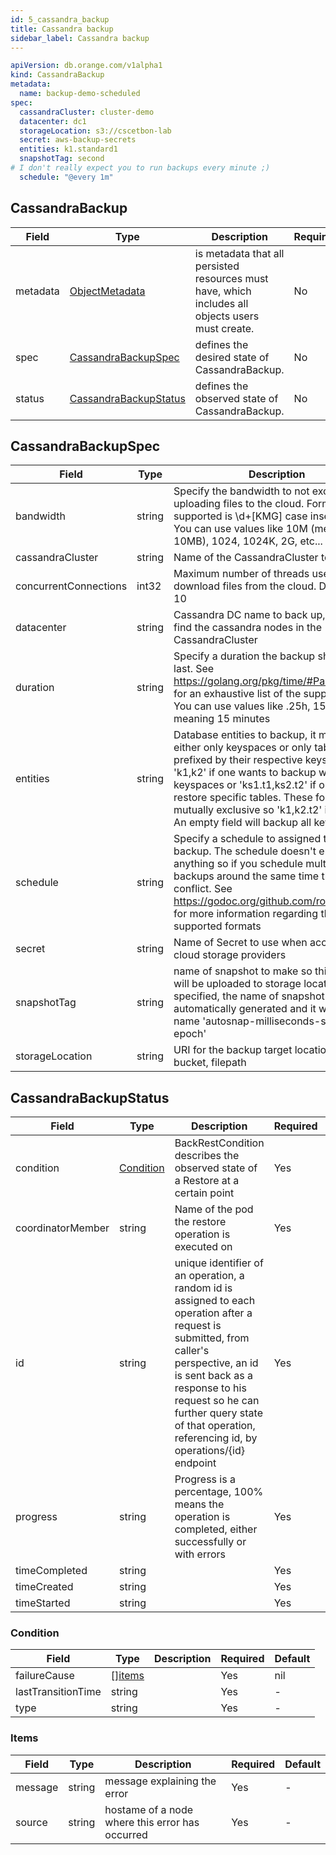 ```yaml
---
id: 5_cassandra_backup
title: Cassandra backup
sidebar_label: Cassandra backup
---
```


```yaml
apiVersion: db.orange.com/v1alpha1
kind: CassandraBackup
metadata:
  name: backup-demo-scheduled
spec:
  cassandraCluster: cluster-demo
  datacenter: dc1
  storageLocation: s3://cscetbon-lab
  secret: aws-backup-secrets
  entities: k1.standard1
  snapshotTag: second
# I don't really expect you to run backups every minute ;)
  schedule: "@every 1m"
```

## CassandraBackup

|Field|Type|Description|Required|Default|
|-----|----|-----------|--------|--------|
|metadata|[ObjectMetadata](https://godoc.org/k8s.io/apimachinery/pkg/apis/meta/v1#ObjectMeta)|is metadata that all persisted resources must have, which includes all objects users must create.|No|-||
|spec|[CassandraBackupSpec](#cassandrabackupspec)|defines the desired state of CassandraBackup.|No|nil|
|status|[CassandraBackupStatus](#cassandrabackupstatus)|defines the observed state of CassandraBackup.|No|nil|

## CassandraBackupSpec

|Field|Type|Description|Required|Default|
|-----|----|-----------|--------|--------|
|bandwidth|string|Specify the bandwidth to not exceed when uploading files to the cloud. Format supported is \d+[KMG] case insensitive. You can use values like 10M (meaning 10MB), 1024, 1024K, 2G, etc...|no|-|
|cassandraCluster|string|Name of the CassandraCluster to backup|Yes|-|
|concurrentConnections|int32|Maximum number of threads used to download files from the cloud. Defaults to 10|No|-|
|datacenter|string|Cassandra DC name to back up, used to find the cassandra nodes in the CassandraCluster|Yes|-|
|duration|string|Specify a duration the backup should try to last. See https://golang.org/pkg/time/#ParseDuration for an exhaustive list of the supported units. You can use values like .25h, 15m, 900s all meaning 15 minutes|No|-|
|entities|string|Database entities to backup, it might be either only keyspaces or only tables prefixed by their respective keyspace, e.g. 'k1,k2' if one wants to backup whole keyspaces or 'ks1.t1,ks2.t2' if one wants to restore specific tables. These formats are mutually exclusive so 'k1,k2.t2' is invalid. An empty field will backup all keyspaces|No|-|
|schedule|string|Specify a schedule to assigned to the backup. The schedule doesn't enforce anything so if you schedule multiple backups around the same time they would conflict. See https://godoc.org/github.com/robfig/cron for more information regarding the supported formats|No|-|
|secret|string|Name of Secret to use when accessing cloud storage providers|No|-|
|snapshotTag|string|name of snapshot to make so this snapshot will be uploaded to storage location. If not specified, the name of snapshot will be automatically generated and it will have name 'autosnap-milliseconds-since-epoch'|Yes|-|
|storageLocation|string|URI for the backup target location e.g. s3 bucket, filepath|Yes|-|

## CassandraBackupStatus

|Field|Type|Description|Required|Default|
|-----|----|-----------|--------|--------|
|condition|[Condition](#condition)|BackRestCondition describes the observed state of a Restore at a certain point|Yes|-|
|coordinatorMember|string|Name of the pod the restore operation is executed on|Yes|-|
|id|string|unique identifier of an operation, a random id is assigned to each operation after a request is submitted, from caller's perspective, an id is sent back as a response to his request so he can further query state of that operation, referencing id, by operations/{id} endpoint|Yes|-|
|progress|string|Progress is a percentage, 100% means the operation is completed, either successfully or with errors|Yes|-|
|timeCompleted|string| |Yes|-|
|timeCreated|string| |Yes|-|
|timeStarted|string| |Yes|-|

### Condition

|Field|Type|Description|Required|Default|
|-----|----|-----------|--------|--------|
|failureCause|[[]items](#items)| |Yes|nil
|lastTransitionTime|string| |Yes|-
|type|string| |Yes|-


### Items

|Field|Type|Description|Required|Default|
|-----|----|-----------|--------|--------|
|message|string|message explaining the error|Yes|-|
|source|string|hostame of a node where this error has occurred|Yes|-|
